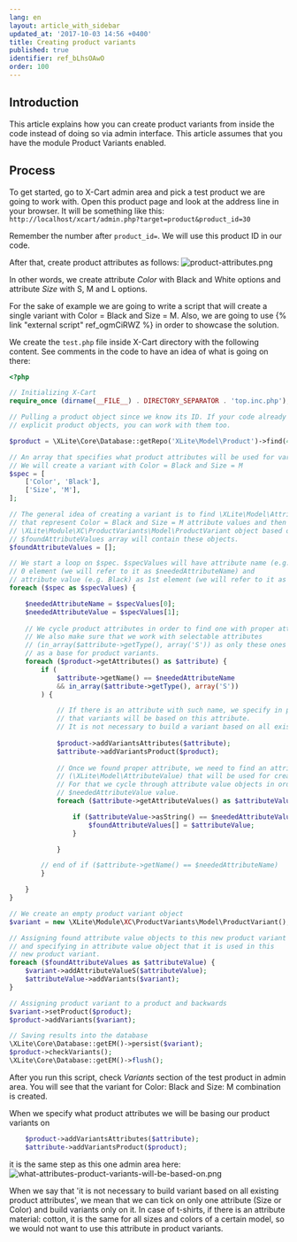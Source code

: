 ```yaml
---
lang: en
layout: article_with_sidebar
updated_at: '2017-10-03 14:56 +0400'
title: Creating product variants
published: true
identifier: ref_bLhsOAwO
order: 100
---
```

## Introduction

This article explains how you can create product variants from inside the code instead of doing so via admin interface. This article assumes that you have the module Product Variants enabled.

## Process

To get started, go to X-Cart admin area and pick a test product we are going to work with. Open this product page and look at the address line in your browser. It will be something like this:
`http://localhost/xcart/admin.php?target=product&product_id=30`

Remember the number after `product_id=`. We will use this product ID in our code.

After that, create product attributes as follows:
![product-attributes.png]({{site.baseurl}}/attachments/ref_bLhsOAwO/product-attributes.png)

In other words, we create attribute *Color* with Black and White options and attribute *Size* with S, M and L options.

For the sake of example we are going to write a script that will create a single variant with Color = Black and Size = M. Also, we are going to use {% link "external script" ref_ogmCiRWZ %} in order to showcase the solution.

We create the `test.php` file inside X-Cart directory with the following content. See comments in the code to have an idea of what is going on there:

```php
<?php

// Initializing X-Cart
require_once (dirname(__FILE__) . DIRECTORY_SEPARATOR . 'top.inc.php');

// Pulling a product object since we know its ID. If your code already has
// explicit product objects, you can work with them too.

$product = \XLite\Core\Database::getRepo('XLite\Model\Product')->find(40);

// An array that specifies what product attributes will be used for variant
// We will create a variant with Color = Black and Size = M
$spec = [
    ['Color', 'Black'], 
    ['Size', 'M'],
];

// The general idea of creating a variant is to find \XLite\Model\AttributeValue objects
// that represent Color = Black and Size = M attribute values and then create 
// \XLite\Module\XC\ProductVariants\Model\ProductVariant object based on these objects.
// $foundAttributeValues array will contain these objects.
$foundAttributeValues = [];

// We start a loop on $spec. $specValues will have attribute name (e.g. Color) as 
// 0 element (we will refer to it as $neededAttributeName) and 
// attribute value (e.g. Black) as 1st element (we will refer to it as $neededAttributeValue)
foreach ($spec as $specValues) {

    $neededAttributeName = $specValues[0];
    $neededAttributeValue = $specValues[1];
    
    // We cycle product attributes in order to find one with proper attribute name
    // We also make sure that we work with selectable attributes 
    // (in_array($attribute->getType(), array('S')) as only these ones can be used
    // as a base for product variants.
    foreach ($product->getAttributes() as $attribute) {
        if (
            $attribute->getName() == $neededAttributeName
            && in_array($attribute->getType(), array('S'))
        ) {

            // If there is an attribute with such name, we specify in product details, 
            // that variants will be based on this attribute. 
            // It is not necessary to build a variant based on all existing product attributes.
            
            $product->addVariantsAttributes($attribute);
            $attribute->addVariantsProduct($product);         
            
            // Once we found proper attribute, we need to find an attribute value object 
            // (\XLite\Model\AttributeValue) that will be used for creating a variant. 
            // For that we cycle through attribute value objects in order to find one with 
            // $neededAttributeValue value.
            foreach ($attribute->getAttributeValues() as $attributeValue) {

                if ($attributeValue->asString() == $neededAttributeValue) {
                    $foundAttributeValues[] = $attributeValue;
                }

            }

        // end of if ($attribute->getName() == $neededAttributeName)
        }

    }
}

// We create an empty product variant object
$variant = new \XLite\Module\XC\ProductVariants\Model\ProductVariant();

// Assigning found attribute value objects to this new product variant
// and specifying in attribute value object that it is used in this
// new product variant.
foreach ($foundAttributeValues as $attributeValue) {
    $variant->addAttributeValueS($attributeValue);
    $attributeValue->addVariants($variant);
}

// Assigning product variant to a product and backwards
$variant->setProduct($product);
$product->addVariants($variant);

// Saving results into the database
\XLite\Core\Database::getEM()->persist($variant);
$product->checkVariants();
\XLite\Core\Database::getEM()->flush();
```

After you run this script, check *Variants* section of the test product in admin area. You will see that the variant for Color: Black and Size: M combination is created.

When we specify what product attributes we will be basing our product variants on
```php
	$product->addVariantsAttributes($attribute);
    $attribute->addVariantsProduct($product);
```

it is the same step as this one admin area here:
![what-attributes-product-variants-will-be-based-on.png]({{site.baseurl}}/attachments/ref_bLhsOAwO/what-attributes-product-variants-will-be-based-on.png)

When we say that 'it is not necessary to build variant based on all existing product attributes', we mean that we can tick on only one attribute (Size or Color) and build variants only on it. In case of t-shirts, if there is an attribute material: cotton, it is the same for all sizes and colors of a certain model, so we would not want to use this attribute in product variants.
